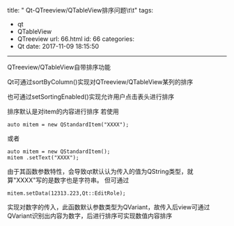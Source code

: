 title: " Qt-QTreeview/QTableView排序问题\t\t"
tags:
  - qt
  - QTableView
  - QTreeview
url: 66.html
id: 66
categories:
  - Qt
date: 2017-11-09 18:15:50
---
QTreeview/QTableView自带排序功能 

Qt可通过sortByColumn()实现对QTreeview/QTableView某列的排序 

也可通过setSortingEnabled()实现允许用户点击表头进行排序 

排序默认是对item的内容进行排序 若使用
```
auto mitem = new QStandardItem("XXXX");
```
或者
```
auto mitem = new QStandardItem();
mitem .setText("XXXX");
```
由于其函数参数特性，会导致qt默认认为传入的值为QString类型，就算"XXXX"写的是数字也是字符串。 但可通过
```
mitem.setData(12313.223,Qt::EditRole);
```
实现对数字的传入，此函数默认参数类型为QVariant，故传入后view可通过QVariant识别出内容为数字，后进行排序可实现数值内容排序